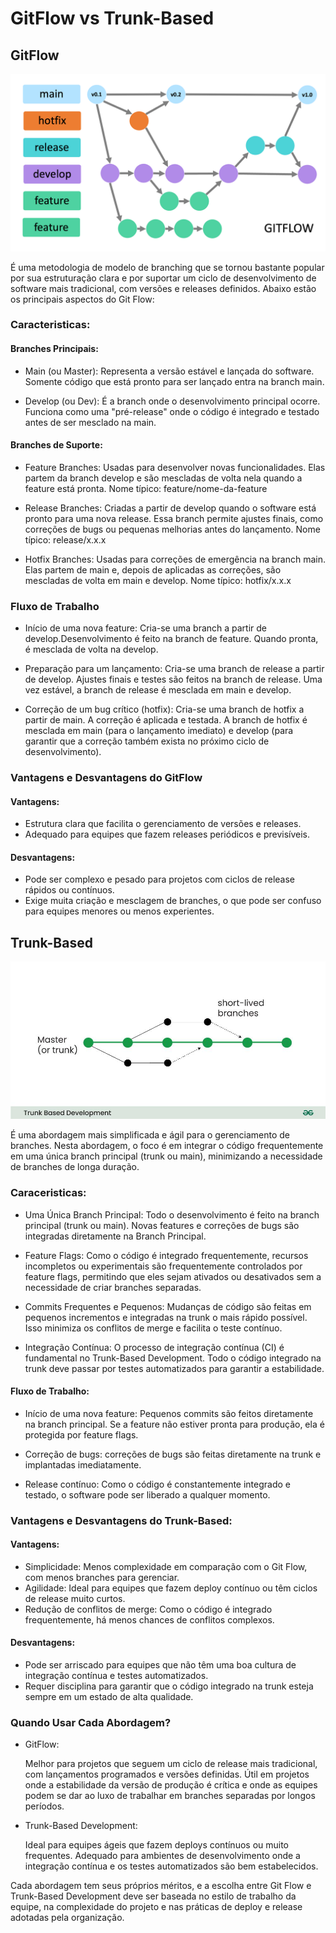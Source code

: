# GitFlow vs Trunk-Based

## GitFlow

<img src="../assets/git-flow.png" alt="CI" width="600"/>

É uma metodologia de modelo de branching que se tornou bastante popular por sua estruturação clara e por suportar um ciclo de desenvolvimento de software mais tradicional, com versões e releases definidos. Abaixo estão os principais aspectos do Git Flow:

### Caracteristicas:

#### Branches Principais:

* Main (ou Master): Representa a versão estável e lançada do software. Somente código que está pronto para ser lançado entra na branch main.

* Develop (ou Dev): É a branch onde o desenvolvimento principal ocorre. Funciona como uma "pré-release" onde o código é integrado e testado antes de ser mesclado na main.

#### Branches de Suporte:

* Feature Branches: Usadas para desenvolver novas funcionalidades. Elas partem da branch develop e são mescladas de volta nela quando a feature está pronta.
Nome típico: feature/nome-da-feature

* Release Branches: Criadas a partir de develop quando o software está pronto para uma nova release. Essa branch permite ajustes finais, como correções de bugs ou pequenas melhorias antes do lançamento.
Nome típico: release/x.x.x

* Hotfix Branches: Usadas para correções de emergência na branch main. Elas partem de main e, depois de aplicadas as correções, são mescladas de volta em main e develop.
Nome típico: hotfix/x.x.x

### Fluxo de Trabalho

* Início de uma nova feature: Cria-se uma branch a partir de develop.Desenvolvimento é feito na branch de feature.
Quando pronta, é mesclada de volta na develop.

* Preparação para um lançamento: Cria-se uma branch de release a partir de develop. Ajustes finais e testes são feitos na branch de release. Uma vez estável, a branch de release é mesclada em main e develop.

* Correção de um bug crítico (hotfix): Cria-se uma branch de hotfix a partir de main. A correção é aplicada e testada.
A branch de hotfix é mesclada em main (para o lançamento imediato) e develop (para garantir que a correção também exista no próximo ciclo de desenvolvimento).

### Vantagens e Desvantagens do GitFlow

#### Vantagens:

* Estrutura clara que facilita o gerenciamento de versões e releases.
* Adequado para equipes que fazem releases periódicos e previsíveis.

#### Desvantagens:

* Pode ser complexo e pesado para projetos com ciclos de release rápidos ou contínuos.
* Exige muita criação e mesclagem de branches, o que pode ser confuso para equipes menores ou menos experientes.

## Trunk-Based

<img src="../assets/Trunk-Based-Development.jpg" alt="CI" width="600"/>

É uma abordagem mais simplificada e ágil para o gerenciamento de branches. Nesta abordagem, o foco é em integrar o código frequentemente em uma única branch principal (trunk ou main), minimizando a necessidade de branches de longa duração.

### Caraceristicas:

* Uma Única Branch Principal: Todo o desenvolvimento é feito na branch principal (trunk ou main). Novas features e correções de bugs são integradas diretamente na Branch Principal.

* Feature Flags: Como o código é integrado frequentemente, recursos incompletos ou experimentais são frequentemente controlados por feature flags, permitindo que eles sejam ativados ou desativados sem a necessidade de criar branches separadas.

* Commits Frequentes e Pequenos: Mudanças de código são feitas em pequenos incrementos e integradas na trunk o mais rápido possível. Isso minimiza os conflitos de merge e facilita o teste contínuo.

* Integração Contínua: O processo de integração contínua (CI) é fundamental no Trunk-Based Development. Todo o código integrado na trunk deve passar por testes automatizados para garantir a estabilidade.

#### Fluxo de Trabalho:

* Início de uma nova feature: Pequenos commits são feitos diretamente na branch principal. Se a feature não estiver pronta para produção, ela é protegida por feature flags.

* Correção de bugs: correções de bugs são feitas diretamente na trunk e implantadas imediatamente.

* Release contínuo: Como o código é constantemente integrado e testado, o software pode ser liberado a qualquer momento.

### Vantagens e Desvantagens do Trunk-Based:

#### Vantagens:

* Simplicidade: Menos complexidade em comparação com o Git Flow, com menos branches para gerenciar.
* Agilidade: Ideal para equipes que fazem deploy contínuo ou têm ciclos de release muito curtos.
* Redução de conflitos de merge: Como o código é integrado frequentemente, há menos chances de conflitos complexos.

#### Desvantagens:

* Pode ser arriscado para equipes que não têm uma boa cultura de integração contínua e testes automatizados.
* Requer disciplina para garantir que o código integrado na trunk esteja sempre em um estado de alta qualidade.

### Quando Usar Cada Abordagem?

* GitFlow:

    Melhor para projetos que seguem um ciclo de release mais tradicional, com lançamentos programados e versões definidas.
    Útil em projetos onde a estabilidade da versão de produção é crítica e onde as equipes podem se dar ao luxo de trabalhar em branches separadas por longos períodos.

* Trunk-Based Development:

    Ideal para equipes ágeis que fazem deploys contínuos ou muito frequentes.
    Adequado para ambientes de desenvolvimento onde a integração contínua e os testes automatizados são bem estabelecidos.

Cada abordagem tem seus próprios méritos, e a escolha entre Git Flow e Trunk-Based Development deve ser baseada no estilo de trabalho da equipe, na complexidade do projeto e nas práticas de deploy e release adotadas pela organização.